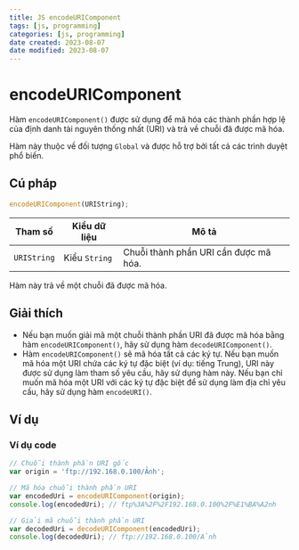 ```yaml
---
title: JS encodeURIComponent
tags: [js, programming]
categories: [js, programming]
date created: 2023-08-07
date modified: 2023-08-07
---
```


# encodeURIComponent

Hàm `encodeURIComponent()` được sử dụng để mã hóa các thành phần hợp lệ của định danh tài nguyên thống nhất (URI) và trả về chuỗi đã được mã hóa.

Hàm này thuộc về đối tượng `Global` và được hỗ trợ bởi tất cả các trình duyệt phổ biến.

## Cú pháp

```js
encodeURIComponent(URIString);
```

| Tham số       | Kiểu dữ liệu | Mô tả                                           |
| ------------- | ------------ | ---------------------------------------------- |
| `URIString`   | Kiểu `String`| Chuỗi thành phần URI cần được mã hóa.           |

Hàm này trả về một chuỗi đã được mã hóa.

## Giải thích

- Nếu bạn muốn giải mã một chuỗi thành phần URI đã được mã hóa bằng hàm `encodeURIComponent()`, hãy sử dụng hàm `decodeURIComponent()`.
- Hàm `encodeURIComponent()` sẽ mã hóa tất cả các ký tự. Nếu bạn muốn mã hóa một URI chứa các ký tự đặc biệt (ví dụ: tiếng Trung), URI này được sử dụng làm tham số yêu cầu, hãy sử dụng hàm này. Nếu bạn chỉ muốn mã hóa một URI với các ký tự đặc biệt để sử dụng làm địa chỉ yêu cầu, hãy sử dụng hàm `encodeURI()`.

## Ví dụ

### Ví dụ code

```js
// Chuỗi thành phần URI gốc
var origin = 'ftp://192.168.0.100/Ảnh';

// Mã hóa chuỗi thành phần URI
var encodedUri = encodeURIComponent(origin);
console.log(encodedUri); // ftp%3A%2F%2F192.168.0.100%2F%E1%BA%A2nh

// Giải mã chuỗi thành phần URI
var decodedUri = decodeURIComponent(encodedUri);
console.log(decodedUri); // ftp://192.168.0.100/Ảnh
```
